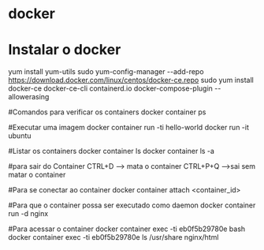 # docker

# Instalar o docker

yum install yum-utils
sudo yum-config-manager     --add-repo     https://download.docker.com/linux/centos/docker-ce.repo
sudo yum install docker-ce docker-ce-cli containerd.io docker-compose-plugin --allowerasing

#Comandos para verificar os containers
docker container ps

#Executar uma imagem
docker container run -ti hello-world
docker run -it ubuntu

#Listar os containers
docker container ls
docker container ls -a

#para sair do Container
CTRL+D --> mata o container
CTRL+P+Q -->sai sem matar o container

#Para se conectar ao container
docker container attach <container_id>

#Para que o container possa ser executado como daemon
docker container run -d nginx

#Para acessar o container
docker container exec -ti eb0f5b29780e bash
docker container exec -ti eb0f5b29780e ls /usr/share nginx/html